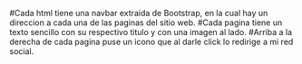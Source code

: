 #Cada html tiene una navbar extraida de Bootstrap, en la cual hay un direccion a cada una de las paginas del sitio web.
#Cada pagina tiene un texto sencillo con su respectivo titulo y con una imagen al lado.
#Arriba a la derecha de cada pagina puse un icono que al darle click lo redirige a mi red social.
